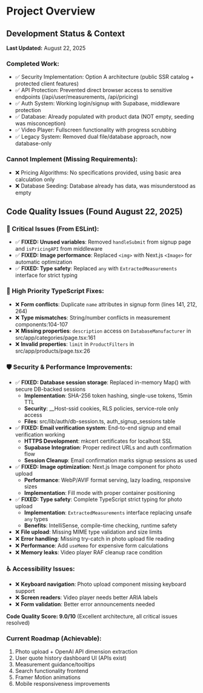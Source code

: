 # Project Overview

## Development Status & Context

**Last Updated:** August 22, 2025

### Completed Work:
- ✅ Security Implementation: Option A architecture (public SSR catalog + protected client features)
- ✅ API Protection: Prevented direct browser access to sensitive endpoints (/api/user/measurements, /api/pricing)
- ✅ Auth System: Working login/signup with Supabase, middleware protection
- ✅ Database: Already populated with product data (NOT empty, seeding was misconception)
- ✅ Video Player: Fullscreen functionality with progress scrubbing
- ✅ Legacy System: Removed dual file/database approach, now database-only

### Cannot Implement (Missing Requirements):
- ❌ Pricing Algorithms: No specifications provided, using basic area calculation only
- ❌ Database Seeding: Database already has data, was misunderstood as empty

## Code Quality Issues (Found August 22, 2025)

### 🚨 Critical Issues (From ESLint):
- ✅ **FIXED: Unused variables**: Removed `handleSubmit` from signup page and `isPricingAPI` from middleware
- ✅ **FIXED: Image performance**: Replaced `<img>` with Next.js `<Image>` for automatic optimization
- ✅ **FIXED: Type safety**: Replaced `any` with `ExtractedMeasurements` interface for strict typing

### 🔧 High Priority TypeScript Fixes:
- ❌ **Form conflicts**: Duplicate `name` attributes in signup form (lines 141, 212, 264)
- ❌ **Type mismatches**: String/number conflicts in measurement components:104-107
- ❌ **Missing properties**: `description` access on `DatabaseManufacturer` in src/app/categories/page.tsx:161
- ❌ **Invalid properties**: `limit` in `ProductFilters` in src/app/products/page.tsx:26

### 🛡️ Security & Performance Improvements:
- ✅ **FIXED: Database session storage**: Replaced in-memory Map() with secure DB-backed sessions
  - **Implementation**: SHA-256 token hashing, single-use tokens, 15min TTL
  - **Security**: __Host-ssid cookies, RLS policies, service-role only access
  - **Files**: src/lib/auth/db-session.ts, auth_signup_sessions table
- ✅ **FIXED: Email verification system**: End-to-end signup and email verification working
  - **HTTPS Development**: mkcert certificates for localhost SSL
  - **Supabase Integration**: Proper redirect URLs and auth confirmation flow
  - **Session Cleanup**: Email confirmation marks signup sessions as used
- ✅ **FIXED: Image optimization**: Next.js Image component for photo upload
  - **Performance**: WebP/AVIF format serving, lazy loading, responsive sizes
  - **Implementation**: Fill mode with proper container positioning
- ✅ **FIXED: Type safety**: Complete TypeScript strict typing for photo upload
  - **Implementation**: `ExtractedMeasurements` interface replacing unsafe `any` types
  - **Benefits**: IntelliSense, compile-time checking, runtime safety
- ❌ **File upload**: Missing MIME type validation and size limits
- ❌ **Error handling**: Missing try-catch in photo upload file reading
- ❌ **Performance**: Add `useMemo` for expensive form calculations
- ❌ **Memory leaks**: Video player RAF cleanup race condition

### ♿ Accessibility Issues:
- ❌ **Keyboard navigation**: Photo upload component missing keyboard support
- ❌ **Screen readers**: Video player needs better ARIA labels
- ❌ **Form validation**: Better error announcements needed

**Code Quality Score: 9.0/10** (Excellent architecture, all critical issues resolved)

### Current Roadmap (Achievable):
1. Photo upload + OpenAI API dimension extraction
2. User quote history dashboard UI (APIs exist)
3. Measurement guidance/tooltips
4. Search functionality frontend
5. Framer Motion animations
6. Mobile responsiveness improvements


